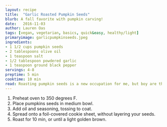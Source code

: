 ```yaml
---
layout: recipe
title:  "Garlic Roasted Pumpkin Seeds"
blurb: A fall favorite with pumpkin carving! 
date:   2016-11-03
author: Lauren Oas
tags: [vegan, vegetarian, basics, quick&easy, healthy/light]
primaryimage: garlicpumpkinseeds.jpeg
ingredients: 
- 1 1/2 cups pumpkin seeds
- 2 tablespoons olive oil
- 1 teaspoon salt
- 1/2 tablespoon powdered garlic
- 1 teaspoon ground black pepper
servings: 4-8
preptime: 5 min
cooktime: 10 min
read: Roasting pumpkin seeds is a new occupation for me, but boy are they delicious! The key is not to burn them, and be careful with salt-you can always add more later! **This recipe is marked gluten-free, but please be sure to check your ingredients (especially your soy sauce) that they are marked "gluten-free" before you serve to anybody with dietary restrictions.
---
```

1. Preheat oven to 350 degrees F. 
2. Place pumpkins seeds in medium bowl.
3. Add oil and seasoning, tossing to coat. 
4. Spread onto a foil-covered cookie sheet, without layering your seeds.
5. Roast for 10 min, or until a light golden brown.
